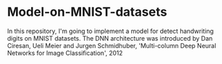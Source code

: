 # Model-on-MNIST-datasets

In this repository, I'm going to implement a model for detect handwriting digits on MNIST datasets.
The DNN architecture was introduced by Dan Ciresan, Ueli Meier and Jurgen Schmidhuber, 'Multi-column Deep Neural Networks for Image Classification', 2012
